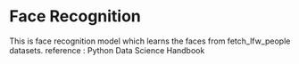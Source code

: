 # Face Recognition 
This is face recognition model which learns the faces from fetch_lfw_people datasets.
reference : Python Data Science Handbook
